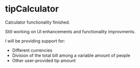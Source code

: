 # tipCalculator

Calculator functionality finished.

Still working on UI enhancements and functionality improvments.

I will be providing support for:
- Different currencies
- Division of the total bill among a variable amount of people
- Other user-provided tip amount
